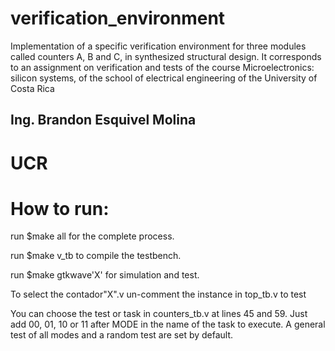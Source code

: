# verification_environment
Implementation of a specific verification environment for three modules called counters A, B and C, in synthesized structural design. It corresponds to an assignment on verification and tests of the course Microelectronics: silicon systems, of the school of electrical engineering of the University of Costa Rica

## Ing. Brandon Esquivel Molina
# UCR

# How to run:

run  $make all   for the complete process.

run  $make v_tb  to compile the testbench.

run  $make gtkwave'X'  for simulation and test.

To select the contador"X".v un-comment the instance in top_tb.v to test
 
You can choose the test or task in counters_tb.v at lines 45 and 59. Just add 00, 01, 10 or 11 after MODE in the name of the task to execute.
A general test of all modes and a random test are set by default.
